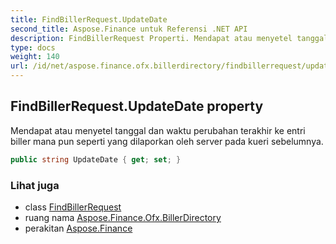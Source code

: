 ```yaml
---
title: FindBillerRequest.UpdateDate
second_title: Aspose.Finance untuk Referensi .NET API
description: FindBillerRequest Properti. Mendapat atau menyetel tanggal dan waktu perubahan terakhir ke entri biller mana pun seperti yang dilaporkan oleh server pada kueri sebelumnya.
type: docs
weight: 140
url: /id/net/aspose.finance.ofx.billerdirectory/findbillerrequest/updatedate/
---
```

## FindBillerRequest.UpdateDate property

Mendapat atau menyetel tanggal dan waktu perubahan terakhir ke entri biller mana pun seperti yang dilaporkan oleh server pada kueri sebelumnya.

```csharp
public string UpdateDate { get; set; }
```

### Lihat juga

* class [FindBillerRequest](../)
* ruang nama [Aspose.Finance.Ofx.BillerDirectory](../../findbillerrequest/)
* perakitan [Aspose.Finance](../../../)


